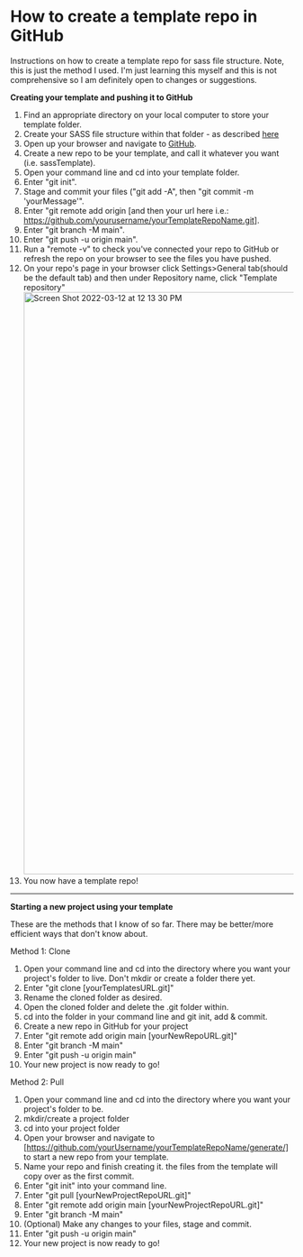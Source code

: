 # How to create a template repo in GitHub
Instructions on how to create a template repo for sass file structure. Note, this is just the method I used. I'm just learning this myself and this is not comprehensive so I am definitely open to changes or suggestions.


<strong>Creating your template and pushing it to GitHub</strong>
1. Find an appropriate directory on your local computer to store your template folder.
2. Create your SASS file structure within that folder - as described <a href=https://github.com/HackerYou/bootcamp-notes/blob/main/stuff-you-need-to-know/resources-and-cheat-sheets/live-sass-setup.md>here</a>
3. Open up your browser and navigate to <a href=https://github.com>GitHub</a>.
4. Create a new repo to be your template, and call it whatever you want (i.e. sassTemplate).
5. Open your command line and cd into your template folder.
6. Enter "git init".
7. Stage and commit your files ("git add -A", then "git commit -m 'yourMessage'".
8. Enter "git remote add origin [and then your url here i.e.: https://github.com/yourusername/yourTemplateRepoName.git].
9. Enter "git branch -M main".
10. Enter "git push -u origin main".
11. Run a "remote -v" to check you've connected your repo to GitHub or refresh the repo on your browser to see the files you have pushed.
12. On your repo's page in your browser click Settings>General tab(should be the default tab) and then under Repository name, click "Template repository"<img width="1033" alt="Screen Shot 2022-03-12 at 12 13 30 PM" src="https://user-images.githubusercontent.com/22135594/158028257-0401375c-1f3c-486b-a3ec-7ec113963373.png">
13. You now have a template repo!
<hr>
<strong>Starting a new project using your template</strong>

These are the methods that I know of so far. There may be better/more efficient ways that don't know about.

Method 1: Clone

1. Open your command line and cd into the directory where you want your project's folder to live. Don't mkdir or create a folder there yet.
2. Enter "git clone [yourTemplatesURL.git]"
3. Rename the cloned folder as desired.
4. Open the cloned folder and delete the .git folder within.
5. cd into the folder in your command line and git init, add & commit.
6. Create a new repo in GitHub for your project
7. Enter "git remote add origin main [yourNewRepoURL.git]"
8. Enter "git branch -M main"
9. Enter "git push -u origin main"
10. Your new project is now ready to go!

Method 2: Pull

1. Open your command line and cd into the directory where you want your project's folder to be.
2. mkdir/create a project folder
3. cd into your project folder
4. Open your browser and navigate to [https://github.com/yourUsername/yourTemplateRepoName/generate/] to start a new repo from your template.
5. Name your repo and finish creating it. the files from the template will copy over as the first commit.
6. Enter "git init" into your command line.
7. Enter "git pull [yourNewProjectRepoURL.git]"
8. Enter "git remote add origin main [yourNewProjectRepoURL.git]"
9. Enter "git branch -M main"
10. (Optional) Make any changes to your files, stage and commit.
12. Enter "git push -u origin main"
13. Your new project is now ready to go!
